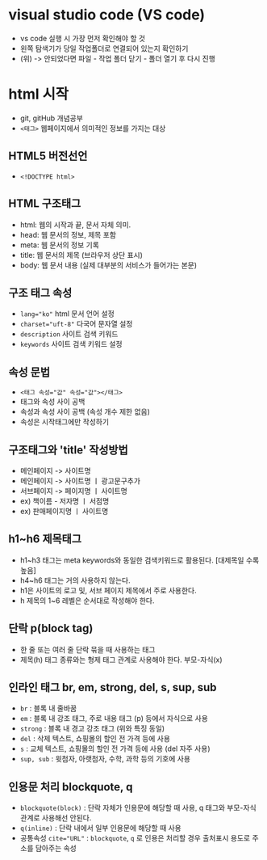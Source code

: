 # visual studio code (VS code) 
* vs code 실행 시 가장 먼저 확인해야 할 것
* 왼쪽 탐색기가 당일 작업폴더로 연결되어 있는지 확인하기
* (위) -> 안되었다면 파일 - 작업 폴더 닫기 - 폴더 열기 후 다시 진행
# html 시작
* git, gitHub 개념공부
* `<태그>` 웹페이지에서 의미적인 정보를 가지는 대상
## HTML5 버전선언
* `<!DOCTYPE html>`
## HTML 구조태그
* html: 웹의 시작과 끝, 문서 자체 의미.
* head: 웹 문서의 정보, 제목 포함
* meta: 웹 문서의 정보 기록
* title: 웹 문서의 제목 (브라우저 상단 표시)
* body: 웹 문서 내용 (실제 대부분의 서비스가 들어가는 본문)
## 구조 태그 속성
* `lang="ko"` html 문서 언어 설정
* `charset="uft-8"` 다국어 문자열 설정
* `description` 사이트 검색 키워드
* `keywords` 사이트 검색 키워드 설정
## 속성 문법
* `<태그 속성="값" 속성="값"></태그>`
* 태그와 속성 사이 공백
* 속성과 속성 사이 공백 (속성 개수 제한 없음)
* 속성은 시작태그에만 작성하기
## 구조태그와 'title' 작성방법
* 메인페이지 -> 사이트명
* 메인페이지 -> 사이트명 ㅣ 광고문구추가
* 서브페이지 -> 페이지명 ㅣ 사이트명
* ex) 책이름 - 저자명 ㅣ 서점명
* ex) 판매페이지명 ㅣ 사이트명
## h1~h6 제목태그
* h1~h3 태그는 meta keywords와 동일한 검색키워드로 활용된다. [대제목일 수록 높음]
* h4~h6 태그는 거의 사용하지 않는다.
* h1은 사이트의 로고 및, 서브 페이지 제목에서 주로 사용한다.
* h 제목의 1~6 레벨은 순서대로 작성해야 한다.
## 단락 p(block tag)
* 한 줄 또는 여러 줄 단락 묶을 때 사용하는 태그
* 제목(h) 태그 종류와는 형제 태그 관계로 사용해야 한다. 부모-자식(x)
## 인라인 태그 br, em, strong, del, s, sup, sub
* `br` : 블록 내 줄바꿈
* `em` : 블록 내 강조 태그, 주로 내용 태그 (p) 등에서 자식으로 사용
* `strong` : 블록 내 경고 강조 태그 (위와 특징 동일)
* `del` : 삭제 텍스트, 쇼핑몰의 할인 전 가격 등에 사용
* `s` : 교체 텍스트, 쇼핑몰의 할인 전 가격 등에 사용 (del 자주 사용)
* `sup, sub` : 윗첨자, 아랫첨자, 수학, 과학 등의 기호에 사용
## 인용문 처리 blockquote, q
* `blockquote(block)` : 단락 자체가 인용문에 해당할 때 사용, q 태그와 부모-자식 관계로 사용해선 안된다.
* `q(inline)` : 단락 내에서 일부 인용문에 해당할 때 사용
* 공통속성 `cite="URL"` : `blockquote`, `q` 로 인용은 처리할 경우 출처표시 용도로 주소를 담아주는 속성